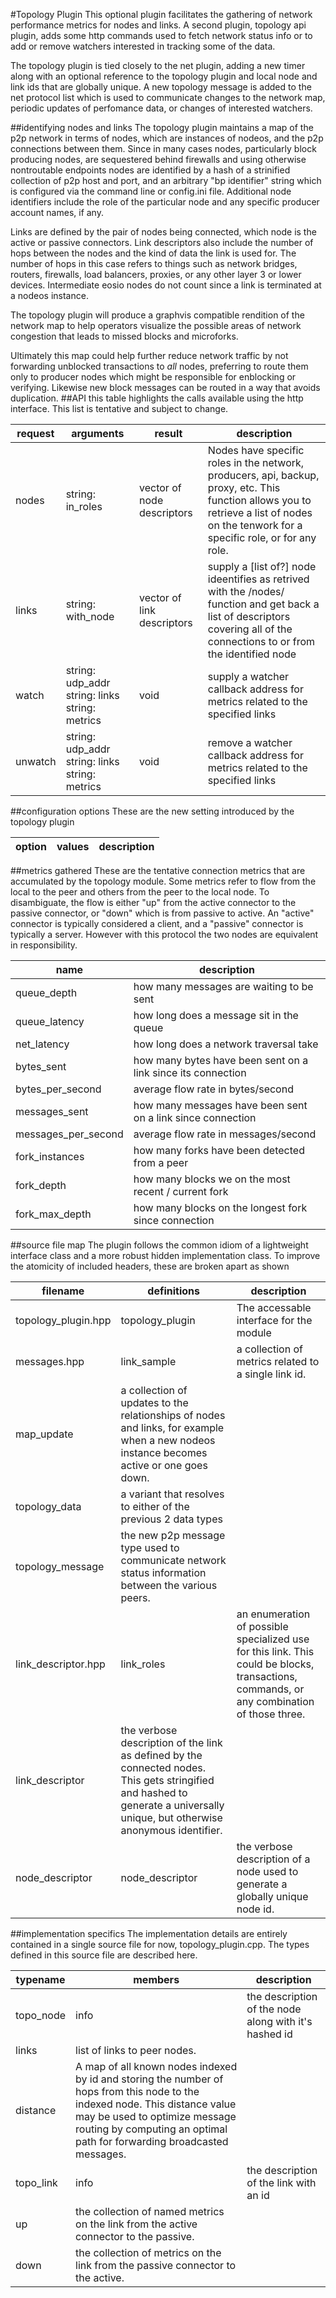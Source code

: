 #Topology Plugin
This optional plugin facilitates the gathering of network performance metrics for nodes and links. A second plugin, topology api plugin, adds some http commands used to fetch network status info or to add or remove watchers interested in tracking some of the data.

The topology plugin is tied closely to the net plugin, adding a new timer along with an optional reference to the topology plugin and local node and link ids that are globally unique. A new topology message is added to the net protocol list which is used to communicate changes to the network map, periodic updates of perfomance data, or changes of interested watchers.

##identifying nodes and links
The topology plugin maintains a map of the p2p network in terms of nodes, which are instances of nodeos, and the p2p connections between them. Since in many cases nodes, particularly block producing nodes, are sequestered behind firewalls and using otherwise nontroutable endpoints nodes are identified by a hash of a strinified collection of p2p host and port, and an arbitrary "bp identifier" string which is configured via the command line or config.ini file. Additional node identifiers include the role of the particular node and any specific producer account names, if any. 

Links are defined by the pair of nodes being connected, which node is the active or passive connectors. Link descriptors also include the number of hops between the nodes and the kind of data the link is used for. The number of hops in this case refers to things such as network bridges, routers, firewalls, load balancers, proxies, or any other layer 3 or lower devices. Intermediate eosio nodes do not count since a link is terminated at a nodeos instance. 

The topology plugin will produce a graphvis compatible rendition of the network map to help operators visualize the possible areas of network congestion that leads to missed blocks and microforks.

Ultimately this map could help further reduce network traffic by not forwarding unblocked transactions to _all_ nodes, preferring to route them only to producer nodes which might be responsible for enblocking or verifying. Likewise new block messages can be routed in a way that avoids duplication.
##API
this table highlights the calls available using the http interface. This list is tentative and subject to change.

| request |   arguments   |   result   | description | 
|---------|---------------|------------|-------------|
 nodes | string: in\_roles | vector of node descriptors | Nodes have specific roles in the network, producers, api, backup, proxy, etc. This function allows you to retrieve a list of nodes on the tenwork for a specific role, or for any role. 
  links | string: with_node | vector of link descriptors | supply a [list of?] node ideentifies as retrived with the /nodes/ function and get back a list of descriptors covering all of the connections to or from the identified node
   watch | string: udp\_addr string: links string: metrics | void | supply a watcher callback address for metrics related to the specified links
  unwatch | string: udp\_addr string: links string: metrics | void | remove a watcher callback address for metrics related to the specified links

##configuration options
These are the new setting introduced by the topology plugin

| option | values | description |
|--------|--------|-------------|


##metrics gathered 
These are the tentative connection metrics that are accumulated by the topology module. Some metrics refer to flow from the local to the peer and others from the peer to the local node. To disambiguate, the flow is either "up" from the active connector to the passive connector, or "down" which is from passive to active. An "active" connector is typically considered a client, and a "passive" connector is typically a server. However with this protocol the two nodes are equivalent in responsibility. 

| name | description |
|------|-------------|
 queue\_depth | how many messages are waiting to be sent
 queue\_latency | how long does a message sit in the queue
 net\_latency | how long does a network traversal take
 bytes\_sent | how many bytes have been sent on a link since its connection
 bytes\_per\_second | average flow rate in bytes/second
 messages\_sent | how many messages have been sent on a link since connection
 messages\_per\_second | average flow rate in messages/second
 fork\_instances | how many forks have been detected from a peer
 fork\_depth | how many blocks we on the most recent / current fork
 fork\_max\_depth | how many blocks on the longest fork since connection
 


##source file map
The plugin follows the common idiom of a lightweight interface class and a more robust hidden implementation class. To improve the atomicity of included headers, these are broken apart as shown

| filename | definitions | description    |
|----------|-------------|----------------|
 topology_plugin.hpp | topology\_plugin | The accessable interface for the module 
 messages.hpp | link\_sample | a collection of metrics related to a single link id.
 | map\_update | a collection of updates to the relationships of nodes and links, for example when a new nodeos instance becomes active or one goes down.
 | topology\_data | a variant that resolves to either of the previous 2 data types 
 | topology\_message | the new p2p message type used to communicate network status information between the various peers. 
 link\_descriptor.hpp | link\_roles | an enumeration of possible specialized use for this link. This could be blocks, transactions, commands, or any combination of those three. 
 | link\_descriptor | the verbose description of the link as defined by the connected nodes. This gets stringified and hashed to generate a universally unique, but otherwise anonymous identifier.
 node\_descriptor | node\_descriptor | the verbose description of a node used to generate a globally unique node id.

##implementation specifics
 The implementation details are entirely contained in a single source file for now, topology\_plugin.cpp. The types defined in this source file are described here.
 
|  typename  | members | description  |
|------------|---------|--------------|
   topo\_node | info | the description of the node along with it's hashed id 
   | links | list of links to peer nodes. 
   | distance | A map of all known nodes indexed by id and storing the number of hops from this node to the indexed node. This distance value may be used to optimize message routing by computing an optimal path for forwarding broadcasted messages. 
   topo\_link | info | the description of the link with an id
   | up | the collection of named metrics on the link from the active connector to the passive.
   | down | the collection of metrics on the link from the passive connector to the active.
   
   
